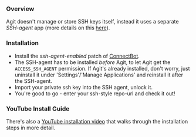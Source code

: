 
### Overview

Agit doesn't manage or store SSH keys itself, instead it uses a separate _SSH-agent_ app (more details on this [here](https://github.com/rtyley/agit/wiki/SSH)).

### Installation

*   Install the _ssh-agent-enabled_ patch of [ConnectBot](https://market.android.com/details?id=com.madgag.ssh.agent).
*   The SSH-agent has to be installed _before_ Agit, to let Agit get the `ACCESS_SSH_AGENT` permission. If Agit's already installed, don't worry, just uninstall it under 'Settings'/'Manage Applications' and reinstall it after the SSH-agent.
*   Import your private ssh key into the SSH agent, unlock it.
*   You're good to go - enter your ssh-style repo-url and check it out!

### YouTube Install Guide

There's also a [YouTube installation video](http://www.youtube.com/watch?v=6YXR-ZhZ1Qk) that walks through the installation steps in more detail.

